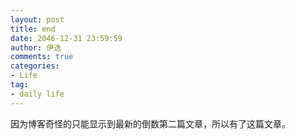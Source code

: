 ```yaml
---
layout: post
title: end
date: 2046-12-31 23:59:59
author: 伊迭
comments: true
categories: 
- Life
tag:
- daily life
---
```


因为博客奇怪的只能显示到最新的倒数第二篇文章，所以有了这篇文章。